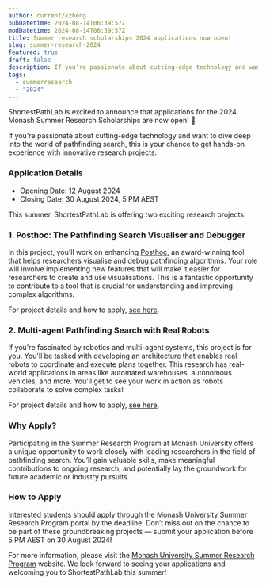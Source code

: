 ```yaml
---
author: current/kzheng
pubDatetime: 2024-08-14T06:39:57Z
modDatetime: 2024-08-14T06:39:57Z
title: Summer research scholarships 2024 applications now open!
slug: summer-research-2024
featured: true
draft: false
description: If you're passionate about cutting-edge technology and want to dive deep into the world of pathfinding search, this is your chance to get hands-on experience with innovative research projects
tags:
  - summerresearch
  - "2024"
---
```


ShortestPathLab is excited to announce that applications for the 2024 Monash Summer Research Scholarships are now open! 🎉

If you're passionate about cutting-edge technology and want to dive deep into the world of pathfinding search, this is your chance to get hands-on experience with innovative research projects.

### Application Details

- Opening Date: 12 August 2024
- Closing Date: 30 August 2024, 5 PM AEST

This summer, ShortestPathLab is offering two exciting research projects:

### 1. Posthoc: The Pathfinding Search Visualiser and Debugger

In this project, you'll work on enhancing [Posthoc](/projects/posthoc/), an award-winning tool that helps researchers visualise and debug pathfinding algorithms. Your role will involve implementing new features that will make it easier for researchers to create and use visualisations. This is a fantastic opportunity to contribute to a tool that is crucial for understanding and improving complex algorithms.

For project details and how to apply, [see here](https://www.monash.edu/study/fees-scholarships/scholarships/summer-winter/view?area=1-Faculty%20of%20Information%20Technology#:~:text=3625).

### 2. Multi-agent Pathfinding Search with Real Robots

If you're fascinated by robotics and multi-agent systems, this project is for you. You'll be tasked with developing an architecture that enables real robots to coordinate and execute plans together. This research has real-world applications in areas like automated warehouses, autonomous vehicles, and more. You'll get to see your work in action as robots collaborate to solve complex tasks!

For project details and how to apply, [see here](https://www.monash.edu/study/fees-scholarships/scholarships/summer-winter/view?area=1-Faculty%20of%20Information%20Technology#:~:text=3626).

### Why Apply?

Participating in the Summer Research Program at Monash University offers a unique opportunity to work closely with leading researchers in the field of pathfinding search. You’ll gain valuable skills, make meaningful contributions to ongoing research, and potentially lay the groundwork for future academic or industry pursuits.

### How to Apply

Interested students should apply through the Monash University Summer Research Program portal by the deadline. Don’t miss out on the chance to be part of these groundbreaking projects — submit your application before 5 PM AEST on 30 August 2024!

For more information, please visit the [Monash University Summer Research Program](https://www.monash.edu/study/fees-scholarships/scholarships/summer-winter/view?area=1-Faculty%20of%20Information%20Technology) website. We look forward to seeing your applications and welcoming you to ShortestPathLab this summer!
